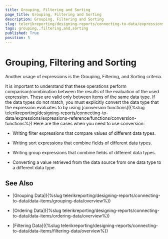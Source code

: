 ```yaml
---
title: Grouping, Filtering and Sorting
page_title: Grouping, Filtering and Sorting 
description: Grouping, Filtering and Sorting
slug: telerikreporting/designing-reports/connecting-to-data/expressions/using-expressions/grouping,-filtering-and-sorting
tags: grouping,,filtering,and,sorting
published: True
position: 5
---
```


# Grouping, Filtering and Sorting

Another usage of expressions is the Grouping, Filtering, and Sorting criteria.

It is important to understand that these operations perform comparison/combination between the results of the evaluation of the used expression. These are valid only between items of the same data type. If the data types do not match, you must explicitly convert the data type that the expression evaluates to by using [conversion functions]({%slug telerikreporting/designing-reports/connecting-to-data/expressions/expressions-reference/functions/conversion-functions%}) Here are the cases when you need to use conversion:

* Writing filter expressions that compare values of different data types.

* Writing sort expressions that combine fields of different data types.

* Writing group expressions that combine fields of different data types.

* Converting a value retrieved from the data source from one data type to a different data type.

## See Also

 * [Grouping Data]({%slug telerikreporting/designing-reports/connecting-to-data/data-items/grouping-data/overview%})

 * [Ordering Data]({%slug telerikreporting/designing-reports/connecting-to-data/data-items/ordering-data/overview%})

 * [Filtering Data]({%slug telerikreporting/designing-reports/connecting-to-data/data-items/filtering-data/overview%})

